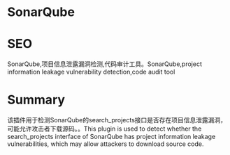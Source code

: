 # SonarQube
# SEO
SonarQube,项目信息泄露漏洞检测,代码审计工具。SonarQube,project information leakage vulnerability detection,code audit tool
# Summary
该插件用于检测SonarQube的search_projects接口是否存在项目信息泄露漏洞，可能允许攻击者下载源码。。This plugin is used to detect whether the search_projects interface of SonarQube has project information leakage vulnerabilities, which may allow attackers to download source code.
